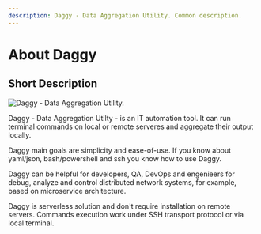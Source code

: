 ```yaml
---
description: Daggy - Data Aggregation Utility. Common description.
---
```


# About Daggy

## Short Description

![Daggy - Data Aggregation Utility.](.gitbook/assets/daggy_logo.svg)

Daggy - Data Aggregation Utilty - is an IT automation tool. It can run terminal commands on local or remote serveres and aggregate their output locally.  

Daggy main goals are simplicity and ease-of-use. If you know about yaml/json, bash/powershell and ssh you know how to use Daggy. 

Daggy can be helpful for developers, QA, DevOps and engenieers for debug, analyze and control distributed network systems, for example, based on microservice architecture. 

Daggy is serverless solution and don't require installation on remote servers. Commands execution work under SSH transport protocol or via local terminal.

## 

